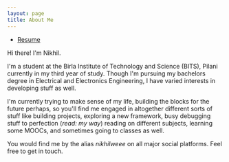 ```yaml
---
layout: page
title: About Me
---
```

<ul class="pager main-pager">
  <li>
    <a href="https://docs.google.com/document/export?format=pdf&id=1kc9YyTDXxPJSkhb4wAVx03zy-Z7YCtLNWVeD7c0YdhQ">Resume</a>
  </li>
</ul>

Hi there!
I'm Nikhil.

I'm a student at the Birla Institute of Technology and Science (BITS), Pilani currently in my third year of study. Though I'm pursuing my bachelors degree in Electrical and Electronics Engineering, I have varied interests in developing stuff as well.

I'm currently trying to make sense of my life, building the blocks for the future perhaps, so you'll find me engaged in altogether different sorts of stuff like building projects, exploring a new framework, busy debugging stuff to perfection (_read: my way_) reading on different subjects, learning some MOOCs, and sometimes going to classes as well.

You would find me by the alias _nikhilweee_ on all major social platforms. Feel free to get in touch.
